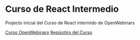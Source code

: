 <h1>Curso de React Intermedio </h1>

Projecto inicial del Curso de React intermido de OpenWebinars

[Curso OpenWebinars](https://openwebinars.net/academia/portada/react-intermedio/)
[Repisotiro del Curso](https://github.com/Amaza-ing/OW-React-Intermidiate-Course)